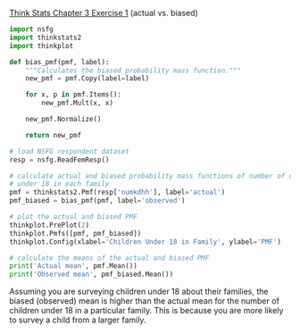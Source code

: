 [Think Stats Chapter 3 Exercise 1](http://greenteapress.com/thinkstats2/html/thinkstats2004.html#toc31) (actual vs. biased)

```python
import nsfg
import thinkstats2
import thinkplot

def bias_pmf(pmf, label):
    """Calculates the biased probability mass function."""
    new_pmf = pmf.Copy(label=label)

    for x, p in pmf.Items():
        new_pmf.Mult(x, x)

    new_pmf.Normalize()

    return new_pmf

# load NSFG respondent dataset
resp = nsfg.ReadFemResp()

# calculate actual and biased probability mass functions of number of children
# under 18 in each family
pmf = thinkstats2.Pmf(resp['numkdhh'], label='actual')
pmf_biased = bias_pmf(pmf, label='observed')

# plot the actual and biased PMF
thinkplot.PrePlot(2)
thinkplot.Pmfs([pmf, pmf_biased])
thinkplot.Config(xlabel='Children Under 18 in Family', ylabel='PMF')

# calculate the means of the actual and biased PMF
print('Actual mean', pmf.Mean())
print('Observed mean', pmf_biased.Mean())

```

Assuming you are surveying children under 18 about their families,
the biased (observed) mean is higher than the actual mean for the number of
children under 18 in a particular family. This is because you are more likely
to survey a child from a larger family.
